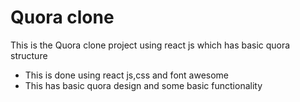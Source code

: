 # Quora clone 
This is the Quora clone project using react js which has basic quora structure 

- This is done using react js,css and font awesome
- This has basic quora design and some basic functionality
